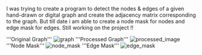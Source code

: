 I was trying to create a program to detect the nodes & edges of a given hand-drawn or digital graph and create the adjacency matrix corresponding to the graph. But till date i am able to create a node mask for nodes and edge mask for edges. Still working on the project !!

'''Original Graph'''
![graph](https://github.com/coderuhaan2004/Graph_Recognition/assets/135970602/c6beae17-6f81-4124-b05e-6250ca066660) 
'''Processed Graph'''
![processed_image](https://github.com/coderuhaan2004/Graph_Recognition/assets/135970602/ad64916d-b819-46ae-99d4-0ec9ba0dea99)
'''Node Mask'''
![node_mask](https://github.com/coderuhaan2004/Graph_Recognition/assets/135970602/c96e2244-80b9-4f83-a893-13947ccf2950)
'''Edge Mask'''
![edge_mask](https://github.com/coderuhaan2004/Graph_Recognition/assets/135970602/03129265-5d0a-43b0-bc2e-da9ec26e2f62)

